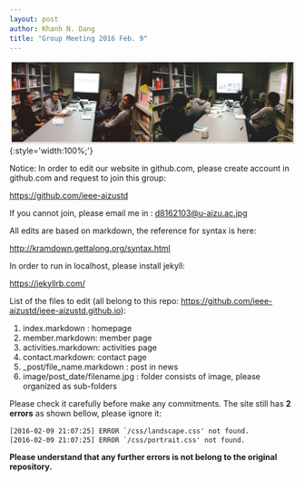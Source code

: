 ```yaml
--- 
layout: post
author: Khanh N. Dang
title: "Group Meeting 2016 Feb. 9"
---
```


![pic](/images/2016-02-09_meeting/2016-02-09_meeting_photo.jpg){:style='width:100%;'}

Notice: In order to edit our website in github.com, please create account in github.com and request to join this group:

<https://github.com/ieee-aizustd>

If you cannot join, please email me in : d8162103@u-aizu.ac.jpg

All edits are based on markdown, the reference for syntax is here:

<http://kramdown.gettalong.org/syntax.html>

In order to run in localhost, please install jekyll:

<https://jekyllrb.com/>

List of the files to edit (all belong to this repo: <https://github.com/ieee-aizustd/ieee-aizustd.github.io>):

1. index.markdown : homepage
2. member.markdown: member page
3. activities.markdown: activities page
4. contact.markdown: contact page
5. _post/file_name.markdown : post in news
6. image/post_date/filename.jpg : folder consists of image, please organized as sub-folders

Please check it carefully before make any commitments. The site still has **2 errors** as shown bellow, please ignore it:

	[2016-02-09 21:07:25] ERROR `/css/landscape.css' not found.
	[2016-02-09 21:07:25] ERROR `/css/portrait.css' not found.


**Please understand that any further errors is not belong to the original repository.**
